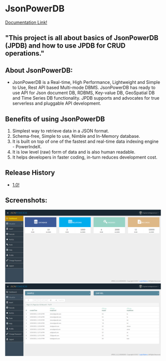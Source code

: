 # JsonPowerDB

[Documentation Link!](http://login2explore.com/jpdb/docs.html)

## "This project is all about basics of JsonPowerDB (JPDB) and how to use JPDB for CRUD operations."

## About JsonPowerDB:

- JsonPowerDB is a Real-time, High Performance, Lightweight and Simple to Use, Rest API based Multi-mode DBMS. JsonPowerDB has ready to use API for Json document DB, RDBMS, Key-value DB, GeoSpatial DB and Time Series DB functionality. JPDB supports and advocates for true serverless and pluggable API development.

## Benefits of using JsonPowerDB

1. Simplest way to retrieve data in a JSON format.
2. Schema-free, Simple to use, Nimble and In-Memory database.
3. It is built on top of one of the fastest and real-time data indexing engine - PowerIndeX.
4. It is low level (raw) form of data and is also human readable.
5. It helps developers in faster coding, in-turn reduces development cost.

## Release History

- [1.0!](https://github.com/31lalit/Introduction-to-JsonPowerDB.git)

## Screenshots:

![dashboard](https://github.com/31lalit/dashboard/blob/master/dashboard.PNG)
![output](https://github.com/31lalit/output/blob/master/output.PNG)

